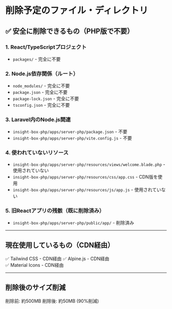 # 削除予定のファイル・ディレクトリ

## ✅ 安全に削除できるもの（PHP版で不要）

### 1. React/TypeScriptプロジェクト
- `packages/` - 完全に不要

### 2. Node.js依存関係（ルート）
- `node_modules/` - 完全に不要
- `package.json` - 完全に不要
- `package-lock.json` - 完全に不要
- `tsconfig.json` - 完全に不要

### 3. Laravel内のNode.js関連
- `insight-box-php/apps/server-php/package.json` - 不要
- `insight-box-php/apps/server-php/vite.config.js` - 不要

### 4. 使われていないリソース
- `insight-box-php/apps/server-php/resources/views/welcome.blade.php` - 使用されていない
- `insight-box-php/apps/server-php/resources/css/app.css` - CDN版を使用
- `insight-box-php/apps/server-php/resources/js/app.js` - 使用されていない

### 5. 旧Reactアプリの残骸（既に削除済み）
- `insight-box-php/apps/server-php/public/app/` - 削除済み

---

## 現在使用しているもの（CDN経由）

✅ Tailwind CSS - CDN経由
✅ Alpine.js - CDN経由  
✅ Material Icons - CDN経由

---

## 削除後のサイズ削減

削除前: 約500MB
削除後: 約50MB (90%削減)

